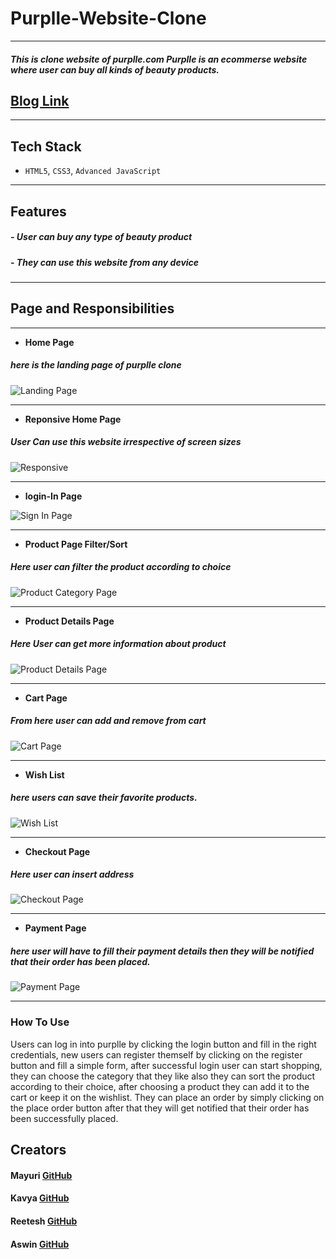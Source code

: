 
# Purplle-Website-Clone
---
##### This is clone website of purplle.com Purplle is an ecommerse website where user can buy all kinds of beauty products.

## [Blog Link](https://purpllecloneteam.blogspot.com/2021/12/purplle-website-clone.html)
---
## Tech Stack
- `HTML5`, `CSS3`, `Advanced JavaScript`
---
## Features
##### - User can buy any type of beauty product
##### - They can use this website from any device 
---
## Page and Responsibilities 
---

- **Home Page**
##### here is the landing page of purplle clone
![Landing Page](https://github.com/mayuriwasu1/purplle_clone/blob/main/image/home_pic.png)

---
- **Reponsive Home Page**
##### User Can use this website irrespective of screen sizes

![Responsive](https://github.com/mayuriwasu1/purplle_clone/blob/main/image/responsive.png)

---
- **login-In Page**

![Sign In Page](https://github.com/mayuriwasu1/purplle_clone/blob/main/image/login.png)


---

- **Product Page Filter/Sort**
##### Here user can filter the product according to choice
![Product Category Page](https://github.com/mayuriwasu1/purplle_clone/blob/main/image/cat_p.png)

---

- **Product Details Page**
##### Here User can get more information about product
![Product Details Page](https://github.com/mayuriwasu1/purplle_clone/blob/main/image/prod_desc.png)

---
- **Cart Page**
##### From here user can add and remove from cart
![Cart Page](https://github.com/mayuriwasu1/purplle_clone/blob/main/image/cart_page.png)

---
- **Wish List**
##### here users can save their favorite products.
![Wish List](https://github.com/mayuriwasu1/purplle_clone/blob/main/image/wishlist.png)

---

- **Checkout Page**
##### Here user can insert address 
![Checkout Page](https://github.com/mayuriwasu1/purplle_clone/blob/main/image/adress.png)

---
- **Payment Page**
##### here user will have to fill their payment details then they will be notified that their order has been placed.
![Payment Page](https://github.com/mayuriwasu1/purplle_clone/blob/main/image/pay.png)

---



### How To Use 
Users can log in into purplle by clicking the login button and fill in the right credentials, 
new users can register themself by clicking on the register button and fill a simple form, after successful 
login user can start shopping, they can choose the category that they like also they can sort the product 
according to their choice, after choosing a product they can add it to the cart or keep it on the wishlist.
They can place an order by simply clicking on the place order button after that they will get notified that their 
 order has been successfully placed.






## Creators

#### Mayuri  [GitHub](https://github.com/mayuriwasu1)

#### Kavya [GitHub](https://github.com/kavya-2021)

#### Reetesh  [GitHub](https://github.com/Reeteshin)

#### Aswin [GitHub](https://github.com/AswinAnand66)




 
